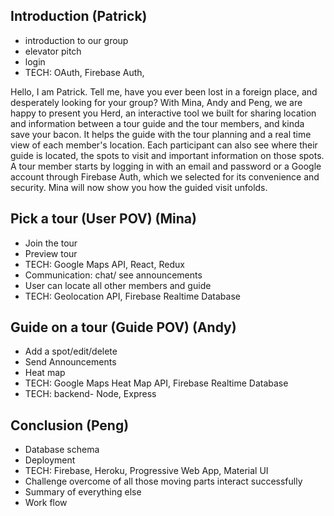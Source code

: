 ## Introduction (Patrick)

- introduction to our group
- elevator pitch
- login
- TECH: OAuth, Firebase Auth,

Hello, I am Patrick. Tell me, have you ever been lost in a foreign place, and desperately looking for your group?
With Mina, Andy and Peng, we are happy to present you Herd, an interactive tool we built for sharing 
location and information between a tour guide and the tour members, and kinda save your bacon.
It helps the guide with the tour planning and a real time view of each member's location. Each participant can also see where their guide is located, the spots to visit and important information on those spots.
A tour member starts by logging in with an email and password or a Google account through Firebase Auth, which we selected for its convenience and security.
Mina will now show you how the guided visit unfolds.

## Pick a tour (User POV) (Mina)
- Join the tour
- Preview tour
- TECH: Google Maps API, React, Redux
- Communication: chat/ see announcements
- User can locate all other members and guide
- TECH: Geolocation API, Firebase Realtime Database

## Guide on a tour (Guide POV) (Andy)
- Add a spot/edit/delete
- Send Announcements
- Heat map
- TECH: Google Maps Heat Map API, Firebase Realtime Database
- TECH: backend- Node, Express

## Conclusion (Peng)
- Database schema
- Deployment
- TECH: Firebase, Heroku, Progressive Web App, Material UI
- Challenge overcome of all those moving parts interact successfully
- Summary of everything else
- Work flow
